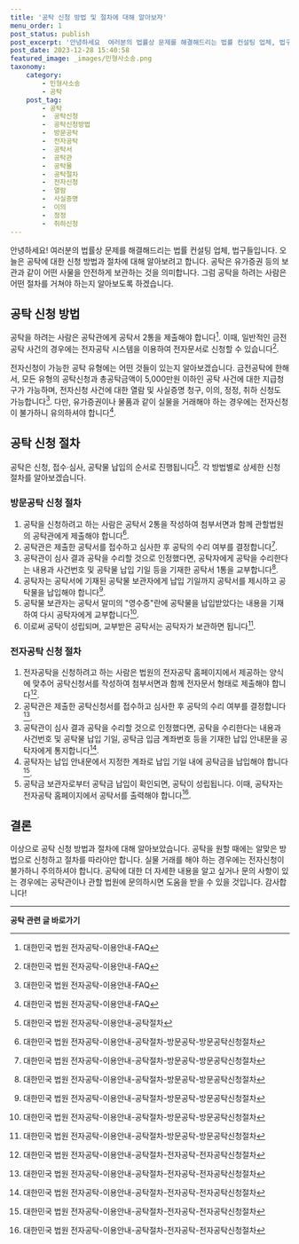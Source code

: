 ```yaml
---
title: '공탁 신청 방법 및 절차에 대해 알아보자'
menu_order: 1
post_status: publish
post_excerpt: '안녕하세요  여러분의 법률상 문제를 해결해드리는 법률 컨설팅 업체, 법구들입니다. 오늘은 공탁에 대한 신청 방법과 절차에 대해 알아보려고 합니다. 공탁은 유가증권 등의 보관과 같이 어떤 사물을 안전하게 보관하는 것을 의미합니다. 그럼 공탁을 하려는 사람은 어떤 절차를 거쳐야 하는지 알아보도록 하겠습니다.'
post_date: 2023-12-28 15:40:58
featured_image: _images/민형사소송.png
taxonomy:
    category:
        - 민형사소송
        - 공탁
    post_tag:
        - 공탁
        -  공탁신청
        -  공탁신청방법
        -  방문공탁
        -  전자공탁
        -  공탁서
        -  공탁관
        -  공탁물
        -  공탁절차
        -  전자신청
        -  열람
        -  사실증명
        -  이의
        -  정정
        -  취하신청
---
```



안녕하세요! 여러분의 법률상 문제를 해결해드리는 법률 컨설팅 업체, 법구들입니다. 오늘은 공탁에 대한 신청 방법과 절차에 대해 알아보려고 합니다. 공탁은 유가증권 등의 보관과 같이 어떤 사물을 안전하게 보관하는 것을 의미합니다. 그럼 공탁을 하려는 사람은 어떤 절차를 거쳐야 하는지 알아보도록 하겠습니다.

## 공탁 신청 방법

공탁을 하려는 사람은 공탁관에게 공탁서 2통을 제출해야 합니다[^1]. 이때, 일반적인 금전공탁 사건의 경우에는 전자공탁 시스템을 이용하여 전자문서로 신청할 수 있습니다[^2].

전자신청이 가능한 공탁 유형에는 어떤 것들이 있는지 알아보겠습니다. 금전공탁에 한해서, 모든 유형의 공탁신청과 총공탁금액이 5,000만원 이하인 공탁 사건에 대한 지급청구가 가능하며, 전자신청 사건에 대한 열람 및 사실증명 청구, 이의, 정정, 취하 신청도 가능합니다[^2]. 다만, 유가증권이나 물품과 같이 실물을 거래해야 하는 경우에는 전자신청이 불가하니 유의하셔야 합니다[^2].

## 공탁 신청 절차

공탁은 신청, 접수·심사, 공탁물 납입의 순서로 진행됩니다[^3]. 각 방법별로 상세한 신청 절차를 알아보겠습니다.

### 방문공탁 신청 절차

1. 공탁을 신청하려고 하는 사람은 공탁서 2통을 작성하여 첨부서면과 함께 관할법원의 공탁관에게 제출해야 합니다[^4].
2. 공탁관은 제출한 공탁서를 접수하고 심사한 후 공탁의 수리 여부를 결정합니다[^4].
3. 공탁관이 심사 결과 공탁을 수리할 것으로 인정했다면, 공탁자에게 공탁을 수리한다는 내용과 사건번호 및 공탁물 납입 기일 등을 기재한 공탁서 1통을 교부합니다[^4].
4. 공탁자는 공탁서에 기재된 공탁물 보관자에게 납입 기일까지 공탁서를 제시하고 공탁물을 납입해야 합니다[^4].
5. 공탁물 보관자는 공탁서 말미의 "영수증"란에 공탁물을 납입받았다는 내용을 기재하여 다시 공탁자에게 교부합니다[^4].
6. 이로써 공탁이 성립되며, 교부받은 공탁서는 공탁자가 보관하면 됩니다[^4].

### 전자공탁 신청 절차

1. 전자공탁을 신청하려고 하는 사람은 법원의 전자공탁 홈페이지에서 제공하는 양식에 맞추어 공탁신청서를 작성하여 첨부서면과 함께 전자문서 형태로 제출해야 합니다[^5].
2. 공탁관은 제출한 공탁신청서를 접수하고 심사한 후 공탁의 수리 여부를 결정합니다[^5].
3. 공탁관이 심사 결과 공탁을 수리할 것으로 인정했다면, 공탁을 수리한다는 내용과 사건번호 및 공탁물 납입 기일, 공탁금 입금 계좌번호 등을 기재한 납입 안내문을 공탁자에게 통지합니다[^5].
4. 공탁자는 납입 안내문에서 지정한 계좌로 납입 기일 내에 공탁금을 납입해야 합니다[^5].
5. 공탁금 보관자로부터 공탁금 납입이 확인되면, 공탁이 성립됩니다. 이때, 공탁자는 전자공탁 홈페이지에서 공탁서를 출력해야 합니다[^5].

## 결론

이상으로 공탁 신청 방법과 절차에 대해 알아보았습니다. 공탁을 원할 때에는 알맞은 방법으로 신청하고 절차를 따라야만 합니다. 실물 거래를 해야 하는 경우에는 전자신청이 불가하니 주의하셔야 합니다. 공탁에 대한 더 자세한 내용을 알고 싶거나 문의 사항이 있는 경우에는 공탁관이나 관할 법원에 문의하시면 도움을 받을 수 있을 것입니다. 감사합니다!

[^1]: 대한민국 법원 전자공탁-이용안내-FAQ
[^2]: 대한민국 법원 전자공탁-이용안내-FAQ
[^3]: 대한민국 법원 전자공탁-이용안내-공탁절차
[^4]: 대한민국 법원 전자공탁-이용안내-공탁절차-방문공탁-방문공탁신청절차
[^5]: 대한민국 법원 전자공탁-이용안내-공탁절차-전자공탁-전자공탁신청절차
<!-- wp:separator -->
<hr class="wp-block-separator has-alpha-channel-opacity"/>
<!-- /wp:separator -->

<!-- wp:group {"backgroundColor":"base","layout":{"type":"constrained"}} -->
<div class="wp-block-group has-base-background-color has-background"><!-- wp:paragraph {"align":"center","fontSize":"medium"} -->
<p class="has-text-align-center has-large-font-size"><strong>공탁 관련 글 바로가기</strong></p>
<!-- /wp:paragraph -->


<!-- wp:latest-posts
{"categories":[{"id":15187,"count":19,"description":"","link":"https://uknowlaw.com/category/%ea%b3%b5%ed%83%81/","name":"공탁","slug":"공탁","taxonomy":"category","parent":0,"meta":[],"_links":{"self":[{"href":"https://uknowlaw.com/wp-json/wp/v2/categories/15187"}],"collection":[{"href":"https://uknowlaw.com/wp-json/wp/v2/categories"}],"about":[{"href":"https://uknowlaw.com/wp-json/wp/v2/taxonomies/category"}],"wp:post_type":[{"href":"https://uknowlaw.com/wp-json/wp/v2/posts?categories=15187"}],"curies":[{"name":"wp","href":"https://api.w.org/{rel}","templated":true}]}}],"postsToShow":100,"excerptLength":28,"postLayout":"grid","columns":2,"featuredImageAlign":"left","featuredImageSizeSlug":"large","fontSize":"small"} /--></div>
<!-- /wp:group -->